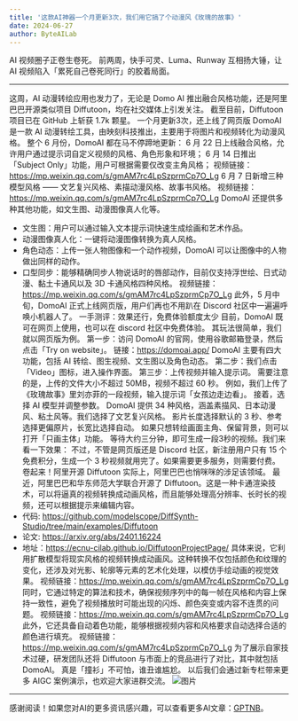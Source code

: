 ```yaml
---
title: '这款AI神器一个月更新3次，我们用它搞了个动漫风《玫瑰的故事》'
date: 2024-06-27
author: ByteAILab
---
```


AI 视频圈子正卷生卷死。
前两周，快手可灵、Luma、Runway 互相扬大锤，让 AI 视频陷入「累死自己卷死同行」的胶着局面。

---

这周，AI 动漫转绘应用也发力了，无论是 Domo AI 推出融合风格功能，还是阿里巴巴开源类似项目 Diffutoon，均在社交媒体上引发关注。
截至目前，Diffutoon 项目已在 GitHub 上斩获 1.7k 颗星。
一个月更新3次，还上线了网页版
DomoAI 是一款 AI 动漫转绘工具，由映刻科技推出，主要用于将图片和视频转化为动漫风格。
整个 6 月份，DomoAI 都在马不停蹄地更新：
6 月 22 日上线融合风格，允许用户通过提示词自定义视频的风格、角色形象和环境；
6 月 14 日推出「Subject Only」功能，用户可根据需要仅改变主角风格；
视频链接：https://mp.weixin.qq.com/s/gmAM7rc4LpSzprmCp7O_Lg
6 月 7 日新增三种模型风格 —— 文艺复兴风格、素描动漫风格、故事书风格。
视频链接：https://mp.weixin.qq.com/s/gmAM7rc4LpSzprmCp7O_Lg
DomoAI 还提供多种其他功能，如文生图、动漫图像真人化等。
- 文生图：用户可以通过输入文本提示词快速生成绘画和艺术作品。
- 动漫图像真人化：一键将动漫图像转换为真人风格。
- 角色动态：上传一张人物图像和一个动作视频，DomoAI 可以让图像中的人物做出同样的动作。
- 口型同步：能够精确同步人物说话时的唇部动作，目前仅支持浮世绘、日式动漫、黏土卡通风以及 3D 卡通风格四种风格。
视频链接：https://mp.weixin.qq.com/s/gmAM7rc4LpSzprmCp7O_Lg
此外，5 月中旬，DomoAI 正式上线网页版，用户们再也不用趴在 Discord 社区中一遍遍呼唤小机器人了。
一手测评：效果还行，免费体验额度太少
目前，DomoAI 既可在网页上使用，也可以在 discord 社区中免费体验。
其玩法很简单，我们就以网页版为例。
第一步：访问 DomoAI 的官网，使用谷歌邮箱登录，然后点击「Try on website」。
链接：https://domoai.app/
DomoAI 主要有四大功能，包括 AI 转绘、图生视频、文生图以及角色动态。
第二步：我们点击「Video」图标，进入操作界面。
第三步：上传视频并输入提示词。
需要注意的是，上传的文件大小不超过 50MB，视频不超过 60 秒。
例如，我们上传了《玫瑰故事》里刘亦菲的一段视频，输入提示词「女孩边走边看」。
接着，选择 AI 模型并调整参数。
DomoAI 提供 34 种风格，涵盖素描风、日本动漫风、粘土风等。我们选择了文艺复兴风格。
影片长度选择默认的 3 秒、参考选择更偏原片，长宽比选择自动。
如果只想转绘画面主角、保留背景，则可以打开「只画主体」功能。
等待大约三分钟，即可生成一段3秒的视频。我们来看一下效果：
不过，不管是网页版还是 Discord 社区，新注册用户只有 15 个免费积分，生成一个 3 秒视频就用完了。如果需要更多服务，则需要付费。
卷起来！阿里开源 Diffutoon
实际上，阿里巴巴也悄咪咪的涉足该领域。
最近，阿里巴巴和华东师范大学联合开源了 Diffutoon。这是一种卡通渲染技术，可以将逼真的视频转换成动画风格，而且能够处理高分辨率、长时长的视频，还可以根据提示来编辑内容。
- 代码: https://github.com/modelscope/DiffSynth-Studio/tree/main/examples/Diffutoon
- 论文: https://arxiv.org/abs/2401.16224
- 地址：https://ecnu-cilab.github.io/DiffutoonProjectPage/
具体来说，它利用扩散模型将现实风格的视频转换成动画风。这种转换不仅包括颜色和纹理的变化，还涉及对光影、轮廓等元素的艺术化处理，以模仿手绘动画的视觉效果。
视频链接：https://mp.weixin.qq.com/s/gmAM7rc4LpSzprmCp7O_Lg
同时，它通过特定的算法和技术，确保视频序列中的每一帧在风格和内容上保持一致性，避免了视频播放时可能出现的闪烁、颜色突变或内容不连贯的问题。
视频链接：https://mp.weixin.qq.com/s/gmAM7rc4LpSzprmCp7O_Lg
此外，它还具备自动着色功能，能够根据视频内容和风格要求自动选择合适的颜色进行填充。
视频链接：https://mp.weixin.qq.com/s/gmAM7rc4LpSzprmCp7O_Lg
为了展示自家技术过硬，研发团队还将 Diffutoon 与市面上的竞品进行了对比，其中就包括 DomoAI。
真是「撞衫」不可怕，谁丑谁尴尬。
以后我们会通过新专栏带来更多 AIGC 案例演示，也欢迎大家进群交流。
![图片](https://mmbiz.qpic.cn/sz_mmbiz_jpg/DT8udUick9sKv3R2n7asNToLB76ZmfEV8z10O02lm0OF7whhRyKGFKibffU4uSREcsp90oY9DtkwglPsMgEahiaMQ/640?wx_fmt=other&from=appmsg&tp=webp&wx_lazy=1&wx_co=1)
---
感谢阅读！如果您对AI的更多资讯感兴趣，可以查看更多AI文章：[GPTNB](https://gptnb.com)。